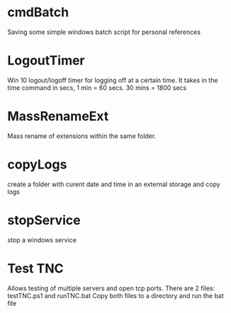 # cmdBatch

Saving some simple windows batch script for personal references

# LogoutTimer
Win 10 logout/logoff timer for logging off at a certain time. It takes in the time command in secs, 1 min = 60 secs. 30 mins = 1800 secs

# MassRenameExt
Mass rename of extensions within the same folder.

# copyLogs
create a folder with curent date and time in an external storage and copy logs

# stopService
stop a windows service

# Test TNC
Allows testing of multiple servers and open tcp ports. There are 2 files: testTNC.ps1 and runTNC.bat Copy both files to a directory and run the bat file
